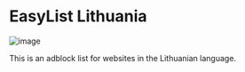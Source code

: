EasyList Lithuania
==================
![image](https://avatars2.githubusercontent.com/u/7850329)

This is an adblock list for websites in the Lithuanian language.
